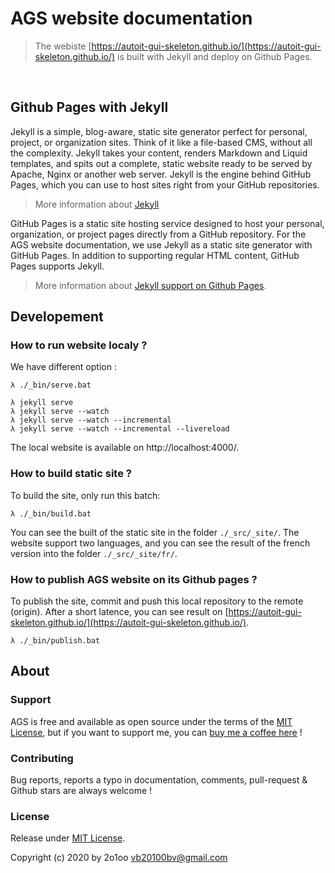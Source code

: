 AGS website documentation
=========================

> The webiste [https://autoit-gui-skeleton.github.io/](https://autoit-gui-skeleton.github.io/) is built with Jekyll and deploy on Github Pages.


<br/>

## Github Pages with Jekyll

Jekyll is a simple, blog-aware, static site generator perfect for personal, project, or organization sites. Think of it like a file-based CMS, without all the complexity. Jekyll takes your content, renders Markdown and Liquid templates, and spits out a complete, static website ready to be served by Apache, Nginx or another web server. Jekyll is the engine behind GitHub Pages, which you can use to host sites right from your GitHub repositories.

> More information about [Jekyll](https://jekyllrb.com) 

GitHub Pages is a static site hosting service designed to host your personal, organization, or project pages directly from a GitHub repository. For the AGS website documentation, we use Jekyll as a static site generator with GitHub Pages. In addition to supporting regular HTML content, GitHub Pages supports Jekyll.

> More information about [Jekyll support on Github Pages](https://docs.github.com/en/pages/setting-up-a-github-pages-site-with-jekyll).

## Developement

### How to run website localy ?

We have different option :

```batch
λ ./_bin/serve.bat

λ jekyll serve
λ jekyll serve --watch
λ jekyll serve --watch --incremental
λ jekyll serve --watch --incremental --livereload
```

The local website is available on http://localhost:4000/.

### How to build static site ?

To build the site, only run this batch: 

```batch
λ ./_bin/build.bat
```

You can see the built of the static site in the folder `./_src/_site/`. The website support two languages, and you can see the result of the french version into the folder `./_src/_site/fr/`. 

### How to publish AGS website on its Github pages ?

To publish the site, commit and push this local repository to the remote (origin). After a short latence, you can see result on [https://autoit-gui-skeleton.github.io/](https://autoit-gui-skeleton.github.io/).

```batch
λ ./_bin/publish.bat
```

## About

### Support

AGS is free and available as open source under the terms of the [MIT License](./LICENSE.md), but if you want to support me, you can [buy me a coffee here](https://www.buymeacoffee.com/vincent.blain) !

### Contributing

Bug reports, reports a typo in documentation, comments, pull-request & Github stars are always welcome !

### License

Release under [MIT License](./LICENSE.md).

Copyright (c) 2020 by 2o1oo vb20100bv@gmail.com